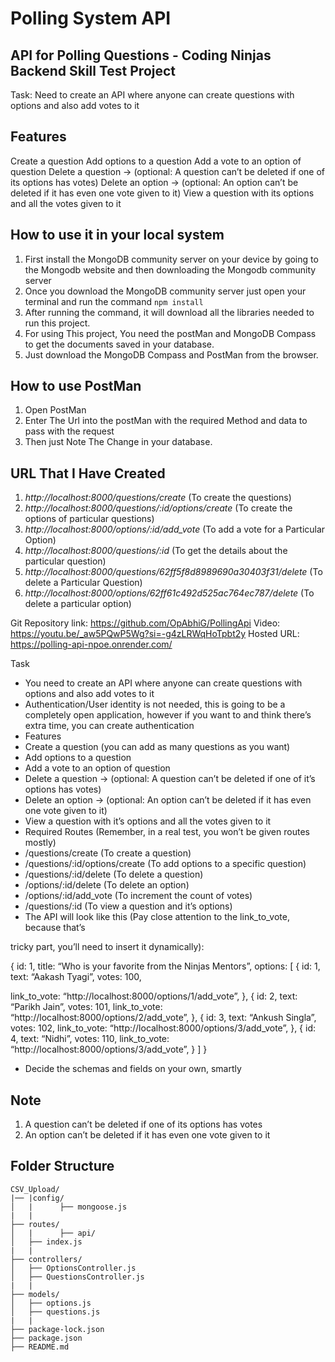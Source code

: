 # Polling System API

## API for Polling Questions - Coding Ninjas Backend Skill Test Project

Task: Need to create an API where anyone can create questions with options and also add votes to it


## Features
Create a question
Add options to a question
Add a vote to an option of question
Delete a question → (optional: A question can’t be deleted if one of its options has votes)
Delete an option → (optional: An option can’t be deleted if it has even one vote given to it)
View a question with its options and all the votes given to it

## How to use it in your local system

1. First install the MongoDB community server on your device by going to the Mongodb website and then downloading the Mongodb community server
2. Once you download the MongoDB community server just open your terminal and run the command `npm install`
3. After running the command, it will download all the libraries needed to run this project.
4. For using This project, You need the postMan and MongoDB Compass to get the documents saved in your database.
5. Just download the MongoDB Compass and PostMan from the browser.

## How to use PostMan


1. Open PostMan
2. Enter The Url into the postMan with the required Method and data to pass with the request
3. Then just Note The Change in your database.

## URL That I Have Created

1. _http://localhost:8000/questions/create_ (To create the questions)
2. _http://localhost:8000/questions/:id/options/create_ (To create the options of particular questions)
3. _http://localhost:8000/options/:id/add_vote_ (To add a vote for a Particular Option)
4. _http://localhost:8000/questions/:id_ (To get the details about the particular question)
5. _http://localhost:8000/questions/62ff5f8d8989690a30403f31/delete_ (To delete a Particular Question)
6. _http://localhost:8000/options/62ff61c492d525ac764ec787/delete_ (To delete a particular option)


Git Repository link: https://github.com/OpAbhiG/PollingApi
Video: https://youtu.be/_aw5PQwP5Wg?si=-g4zLRWqHoTpbt2y
Hosted URL: https://polling-api-npoe.onrender.com/

Task
- You need to create an API where anyone can create questions with options and also add votes to it
- Authentication/User identity is not needed, this is going to be a completely open application, however
if you want to and think there’s extra time, you can create authentication
- Features
- Create a question (you can add as many questions as you want)
- Add options to a question
- Add a vote to an option of question
- Delete a question → (optional: A question can’t be deleted if one of it’s options has votes)
- Delete an option → (optional: An option can’t be deleted if it has even one vote given to it)
- View a question with it’s options and all the votes given to it
- Required Routes (Remember, in a real test, you won’t be given routes mostly)
- /questions/create (To create a question)
- /questions/:id/options/create (To add options to a specific question)
- /questions/:id/delete (To delete a question)
- /options/:id/delete (To delete an option)
- /options/:id/add_vote (To increment the count of votes)
- /questions/:id (To view a question and it’s options)
- The API will look like this (Pay close attention to the link_to_vote, because that’s


tricky part, you’ll need to insert it dynamically):

{
id: 1,
title: “Who is your favorite from the Ninjas Mentors”,
options: [
{
id: 1,
text: “Aakash Tyagi”,
votes: 100,

link_to_vote: “http://localhost:8000/options/1/add_vote”,
},
{
id: 2,
text: “Parikh Jain”,
votes: 101,
link_to_vote: “http://localhost:8000/options/2/add_vote”,
},
{
id: 3,
text: “Ankush Singla”,
votes: 102,
link_to_vote: “http://localhost:8000/options/3/add_vote”,
},
{
id: 4,
text: “Nidhi”,
votes: 110,
link_to_vote: “http://localhost:8000/options/3/add_vote”,
}
]
}

- Decide the schemas and fields on your own, smartly

## Note
1. A question can’t be deleted if one of its options has votes
2. An option can’t be deleted if it has even one vote given to it

## Folder Structure

```
CSV_Upload/
|── |config/
│   |      ├── mongoose.js
|   |
├── routes/
│   |      ├── api/
│   ├── index.js
|   |
├── controllers/
│   ├── OptionsController.js
│   ├── QuestionsController.js
|   |
├── models/
│   ├── options.js
│   ├── questions.js
|   |
├── package-lock.json
├── package.json
├── README.md
